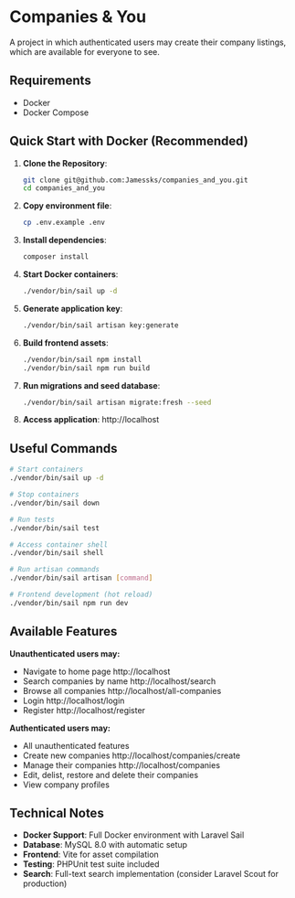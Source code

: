 # Companies & You

A project in which authenticated users may create their company listings, which are available for everyone to see.

## Requirements

-   Docker
-   Docker Compose

## Quick Start with Docker (Recommended)

1. **Clone the Repository**:

    ```bash
    git clone git@github.com:Jamessks/companies_and_you.git
    cd companies_and_you
    ```

2. **Copy environment file**:

    ```bash
    cp .env.example .env
    ```

3. **Install dependencies**:

    ```bash
    composer install
    ```

4. **Start Docker containers**:

    ```bash
    ./vendor/bin/sail up -d
    ```

5. **Generate application key**:

    ```bash
    ./vendor/bin/sail artisan key:generate
    ```

6. **Build frontend assets**:

    ```bash
    ./vendor/bin/sail npm install
    ./vendor/bin/sail npm run build
    ```

7. **Run migrations and seed database**:

    ```bash
    ./vendor/bin/sail artisan migrate:fresh --seed
    ```

8. **Access application**: http://localhost

## Useful Commands

```bash
# Start containers
./vendor/bin/sail up -d

# Stop containers
./vendor/bin/sail down

# Run tests
./vendor/bin/sail test

# Access container shell
./vendor/bin/sail shell

# Run artisan commands
./vendor/bin/sail artisan [command]

# Frontend development (hot reload)
./vendor/bin/sail npm run dev
```

## Available Features

**Unauthenticated users may:**

-   Navigate to home page http://localhost
-   Search companies by name http://localhost/search
-   Browse all companies http://localhost/all-companies
-   Login http://localhost/login
-   Register http://localhost/register

**Authenticated users may:**

-   All unauthenticated features
-   Create new companies http://localhost/companies/create
-   Manage their companies http://localhost/companies
-   Edit, delist, restore and delete their companies
-   View company profiles

## Technical Notes

-   **Docker Support**: Full Docker environment with Laravel Sail
-   **Database**: MySQL 8.0 with automatic setup
-   **Frontend**: Vite for asset compilation
-   **Testing**: PHPUnit test suite included
-   **Search**: Full-text search implementation (consider Laravel Scout for production)
